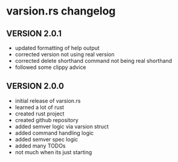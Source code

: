 # varsion.rs changelog

## VERSION 2.0.1

- updated formatting of help output
- corrected version not using real version
- corrected delete shorthand command not being real shorthand
- followed some clippy advice

## VERSION 2.0.0

- initial release of varsion.rs
- learned a lot of rust
- created rust project
- created github repository
- added semver logic via varsion struct
- added command handling logic
- added semver spec logic
- added many TODOs
- not much when its just starting
